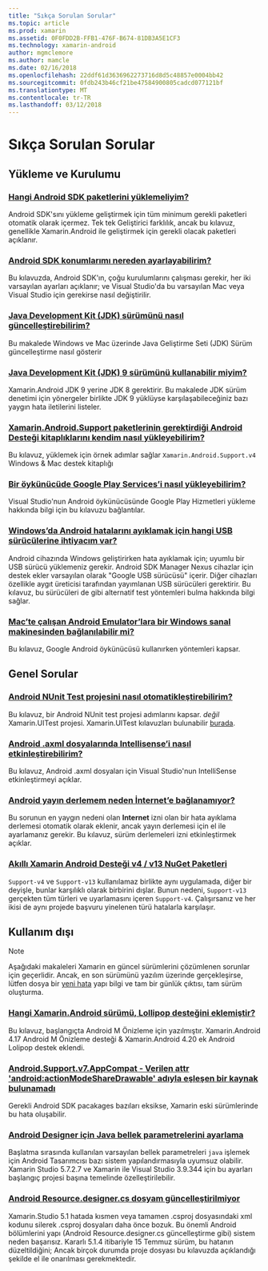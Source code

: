 ```yaml
---
title: "Sıkça Sorulan Sorular"
ms.topic: article
ms.prod: xamarin
ms.assetid: 0F0FDD2B-FFB1-476F-B674-81DB3A5E1CF3
ms.technology: xamarin-android
author: mgmclemore
ms.author: mamcle
ms.date: 02/16/2018
ms.openlocfilehash: 22ddf61d3636962273716d8d5c48857e0004bb42
ms.sourcegitcommit: 0fdb243b46cf21be47584900805cadcd077121bf
ms.translationtype: MT
ms.contentlocale: tr-TR
ms.lasthandoff: 03/12/2018
---
```

# <a name="frequently-asked-questions"></a>Sıkça Sorulan Sorular

## <a name="installation--setup"></a>Yükleme ve Kurulumu

### <a name="which-android-sdk-packages-should-i-installinstall-android-sdk-packagesmd"></a>[Hangi Android SDK paketlerini yüklemeliyim?](install-android-sdk-packages.md)

Android SDK'sını yükleme geliştirmek için tüm minimum gerekli paketleri otomatik olarak içermez. Tek tek Geliştirici farklılık, ancak bu kılavuz, genellikle Xamarin.Android ile geliştirmek için gerekli olacak paketleri açıklanır.

### <a name="where-can-i-set-my-android-sdk-locationsandroid-sdk-locationmd"></a>[Android SDK konumlarımı nereden ayarlayabilirim?](android-sdk-location.md)

Bu kılavuzda, Android SDK'ın, çoğu kurulumlarını çalışması gerekir, her iki varsayılan ayarları açıklanır; ve Visual Studio'da bu varsayılan Mac veya Visual Studio için gerekirse nasıl değiştirilir.

### <a name="how-do-i-update-the-java-development-kit-jdk-versionupdate-jdkmd"></a>[Java Development Kit (JDK) sürümünü nasıl güncelleştirebilirim?](update-jdk.md)

Bu makalede Windows ve Mac üzerinde Java Geliştirme Seti (JDK) Sürüm güncelleştirme nasıl gösterir

### <a name="can-i-use-java-development-kit-jdk-version-9jdk9-errorsmd"></a>[Java Development Kit (JDK) 9 sürümünü kullanabilir miyim?](jdk9-errors.md)

Xamarin.Android JDK 9 yerine JDK 8 gerektirir. Bu makalede JDK sürüm denetimi için yönergeler birlikte JDK 9 yüklüyse karşılaşabileceğiniz bazı yaygın hata iletilerini listeler.


### <a name="how-can-i-manually-install-the-android-support-libraries-required-by-the-xamarinandroidsupport-packagesinstall-android-support-librarymd"></a>[Xamarin.Android.Support paketlerinin gerektirdiği Android Desteği kitaplıklarını kendim nasıl yükleyebilirim?](install-android-support-library.md)

Bu kılavuz, yüklemek için örnek adımlar sağlar `Xamarin.Android.Support.v4` Windows & Mac destek kitaplığı

### <a name="how-do-i-install-google-play-services-in-an-emulatorinstall-gpsmd"></a>[Bir öykünücüde Google Play Services’i nasıl yükleyebilirim?](install-gps.md)

Visual Studio'nun Android öykünücüsünde Google Play Hizmetleri yükleme hakkında bilgi için bu kılavuzu bağlantılar.

### <a name="what-usb-drivers-do-i-need-to-debug-android-on-windowsandroid-drivers-debug-windowsmd"></a>[Windows’da Android hatalarını ayıklamak için hangi USB sürücülerine ihtiyacım var?](android-drivers-debug-windows.md)

Android cihazında Windows geliştirirken hata ayıklamak için; uyumlu bir USB sürücü yüklemeniz gerekir. Android SDK Manager Nexus cihazlar için destek ekler varsayılan olarak "Google USB sürücüsü" içerir.
Diğer cihazları özellikle aygıt üreticisi tarafından yayımlanan USB sürücüleri gerektirir. Bu kılavuz, bu sürücüleri de gibi alternatif test yöntemleri bulma hakkında bilgi sağlar.

### <a name="is-it-possible-to-connect-to-android-emulators-running-on-a-mac-from-a-windows-vmconnect-android-emulator-mac-windowsmd"></a>[Mac’te çalışan Android Emulator’lara bir Windows sanal makinesinden bağlanılabilir mi?](connect-android-emulator-mac-windows.md)

Bu kılavuz, Google Android öykünücüsü kullanırken yöntemleri kapsar.

## <a name="general-questions"></a>Genel Sorular

### <a name="how-do-i-automate-an-android-nunit-test-projectautomate-android-nunit-testmd"></a>[Android NUnit Test projesini nasıl otomatikleştirebilirim?](automate-android-nunit-test.md)

Bu kılavuz, bir Android NUnit test projesi adımlarını kapsar. _değil_ Xamarin.UITest projesi. Xamarin.UITest kılavuzları bulunabilir [burada](https://docs.microsoft.com/appcenter/test-cloud/preparing-for-upload/uitest).

### <a name="how-do-i-enable-intellisense-in-android-axml-filesenable-axml-intellisensemd"></a>[Android .axml dosyalarında Intellisense’i nasıl etkinleştirebilirim?](enable-axml-intellisense.md)

Bu kılavuz, Android .axml dosyaları için Visual Studio'nun IntelliSense etkinleştirmeyi açıklar.

### <a name="why-cant-my-android-release-build-connect-to-the-internetandroid-internetmd"></a>[Android yayın derlemem neden İnternet’e bağlanamıyor?](android-internet.md)

Bu sorunun en yaygın nedeni olan **Internet** izni olan bir hata ayıklama derlemesi otomatik olarak eklenir, ancak yayın derlemesi için el ile ayarlamanız gerekir. Bu kılavuz, sürüm derlemeleri izni etkinleştirmek açıklar.

### <a name="smarter-xamarin-android-support-v4--v13-nuget-packagesandroid-support-v4v13-librariesmd"></a>[Akıllı Xamarin Android Desteği v4 / v13 NuGet Paketleri](android-support-v4v13-libraries.md)

`Support-v4` ve `Support-v13` kullanılamaz birlikte aynı uygulamada, diğer bir deyişle, bunlar karşılıklı olarak birbirini dışlar. Bunun nedeni, `Support-v13` gerçekten tüm türleri ve uyarlamasını içeren `Support-v4`. Çalışırsanız ve her ikisi de aynı projede başvuru yinelenen türü hatalarla karşılaşır.


## <a name="deprecated"></a>Kullanım dışı

> [!NOTE]
> Aşağıdaki makaleleri Xamarin en güncel sürümlerini çözümlenen sorunlar için geçerlidir. Ancak, en son sürümünü yazılım üzerinde gerçekleşirse, lütfen dosya bir [yeni hata](~/cross-platform/troubleshooting/questions/howto-file-bug.md) yapı bilgi ve tam bir günlük çıktısı, tam sürüm oluşturma.

### <a name="what-version-of-xamarinandroid-added-lollipop-supportxa-lollipopmd"></a>[Hangi Xamarin.Android sürümü, Lollipop desteğini eklemiştir?](xa-lollipop.md)

Bu kılavuz, başlangıçta Android M Önizleme için yazılmıştır. Xamarin.Android 4.17 Android M Önizleme desteği & Xamarin.Android 4.20 ek Android Lolipop destek eklendi.

### <a name="androidsupportv7appcompat---no-resource-found-that-matches-the-given-name-attr-androidactionmodesharedrawablemissing-action-mode-share-drawablemd"></a>[Android.Support.v7.AppCompat - Verilen attr 'android:actionModeShareDrawable' adıyla eşleşen bir kaynak bulunamadı](missing-action-mode-share-drawable.md)

Gerekli Android SDK pacakages bazıları eksikse, Xamarin eski sürümlerinde bu hata oluşabilir.

### <a name="adjusting-java-memory-parameters-for-the-android-designerandroid-designer-java-memorymd"></a>[Android Designer için Java bellek parametrelerini ayarlama](android-designer-java-memory.md)

Başlatma sırasında kullanılan varsayılan bellek parametreleri `java` işlemek için Android Tasarımcısı bazı sistem yapılandırmasıyla uyumsuz olabilir. Xamarin Studio 5.7.2.7 ve Xamarin ile Visual Studio 3.9.344 için bu ayarları başlangıç projesi başına temelinde özelleştirilebilir.

### <a name="my-android-resourcedesignercs-file-will-not-updateresource-designer-wont-updatemd"></a>[Android Resource.designer.cs dosyam güncelleştirilmiyor](resource-designer-wont-update.md)

Xamarin.Studio 5.1 hatada kısmen veya tamamen .csproj dosyasındaki xml kodunu silerek .csproj dosyaları daha önce bozuk. Bu önemli Android bölümlerini yapı (Android Resource.designer.cs güncelleştirme gibi) sistem neden başarısız. Kararlı 5.1.4 itibariyle 15 Temmuz sürüm, bu hatanın düzeltildiğini; Ancak birçok durumda proje dosyası bu kılavuzda açıklandığı şekilde el ile onarılması gerekmektedir.



